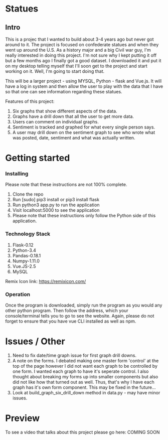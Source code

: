 # Statues
## Intro

This is a projec that I wanted to build about 3-4 years ago but never got around to it. The project is 
focused on confederate statues and when they went up around the U.S. As a history major and a big 
Civil war guy, I'm really interested in doing this project. I'm not sure why I kept putting it off but 
a few months ago I finally got a good dataset. I downloaded it and put it on my desktop telling myself 
that I'll soon get to the project and start working on it. Well, I'm going to start doing that. 

This will be a larger project - using MYSQL, Python - flask and Vue.js. It will have a log in system 
and then allow the user to play with the data that I have so that one can see information regarding these 
statues. 

Features of this project: 
1. Six graphs that show different aspects of the data.
2. Graphs have a drill down that all the user to get more data. 
3. Users can comment on individual graphs.
4. Sentiment is tracked and graphed for what every single person says. 
5. A user may drill down on the sentiment graph to see who wrote what was posted, date, sentiment 
and what was actually written. 

# Getting started
### Installing

Please note that these instructions are not 100% complete. 

1. Clone the repo
2. Run [sudo] pip3 install or pip3 install flask
3. Run python3 app.py to run the application
4. Visit localhost:5000 to see the application
5. Please note that these instructions only follow the Python side of this application.

### Technology Stack

1. Flask-0.12
2. Python-3.4
3. Pandas-0.18.1
4. Numpy-1.11.0
5. Vue.JS-2.5
6. MySQL

Remix Icon link: 
https://remixicon.com/

### Operation

Once the program is downloaded, simply run the program as you would any other python program.
Then follow the address, which your console/terminal tells you to go to see the
website. Again, please do not forget to ensure that you have vue CLI installed
as well as npm.

# Issues / Other

1. Need to fix date/time graph issue for first graph drill downs. 
2. A note on the forms. I debated making one master form 'control' at the top of the page 
however I did not want each graph to be controlled by one form. I wanted each graph to 
have it's seperate control. I also thought about breaking my forms up into smaller components 
but also did not like how that turned out as well. Thus, that's why I have each graph has it's 
own form component. This may be fixed in the future...
3. Look at build_graph_six_drill_down method in data.py - may have minor issues. 

# Preview

To see a video that talks about this project please go here: COMING SOON